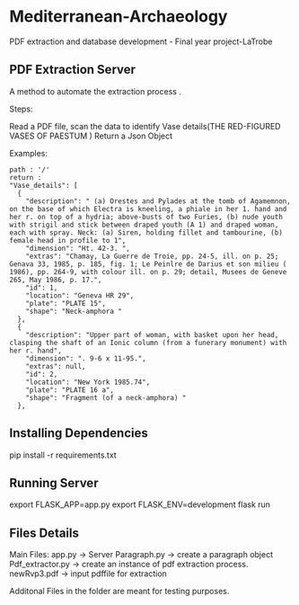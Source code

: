 # Mediterranean-Archaeology
PDF extraction and database development - Final year project-LaTrobe

## PDF Extraction Server

A method to automate the extraction process . 

Steps:

Read a PDF file, scan the data to identify Vase details(THE RED-FIGURED VASES OF PAESTUM )
Return a Json Object 


Examples: 
  ```
  path : '/'
  return : 
  "Vase_details": [
    {
      "description": " (a) Orestes and Pylades at the tomb of Agamemnon, on the base of which Electra is kneeling, a phiale in her 1. hand and her r. on top of a hydria; above-busts of two Furies, (b) nude youth with strigil and stick between draped youth (A 1) and draped woman, each with spray. Neck: (a) Siren, holding fillet and tambourine, (b) female head in profile to 1",
      "dimension": "Ht. 42-3. ",
      "extras": "Chamay, La Guerre de Troie, pp. 24-5, ill. on p. 25; Genava 33, 1985, p. 185, fig. 1; Le Peinlre de Darius et son milieu ( 1986), pp. 264-9, with colour ill. on p. 29; detail, Musees de Geneve 265, May 1986, p. 17.",
      "id": 1,
      "location": "Geneva HR 29",
      "plate": "PLATE 15",
      "shape": "Neck-amphora "
    },
    {
      "description": "Upper part of woman, with basket upon her head, clasping the shaft of an Ionic column (from a funerary monument) with her r. hand",
      "dimension": ". 9-6 x 11-95.",
      "extras": null,
      "id": 2,
      "location": "New York 1985.74",
      "plate": "PLATE 16 a",
      "shape": "Fragment (of a neck-amphora) "
    },
  ```
  ## Installing Dependencies
  
  pip install -r requirements.txt
  
## Running Server
export FLASK_APP=app.py
export FLASK_ENV=development
flask run


## Files Details 

Main Files: 
app.py -> Server 
Paragraph.py -> create a paragraph object 
Pdf_extractor.py -> create an instance of pdf extraction process.
newRvp3.pdf -> input pdffile for extraction

Additonal Files in the folder are meant for testing purposes.





